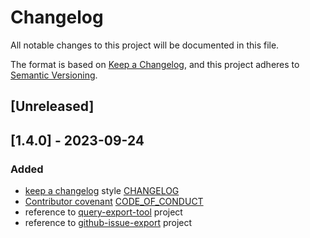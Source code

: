 # Changelog

All notable changes to this project will be documented in this file.

The format is based on [Keep a Changelog](https://keepachangelog.com/en/1.1.0/),
and this project adheres to [Semantic Versioning](https://semver.org/spec/v2.0.0.html).

## [Unreleased]

## [1.4.0] - 2023-09-24

### Added

- [keep a changelog](https://github.com/olivierlacan/keep-a-changelog) style [CHANGELOG](https://github.com/fugerit-org/.github/blob/main/profile/CHANGELOG.md)
- [Contributor covenant](https://github.com/EthicalSource/contributor_covenant) [CODE_OF_CONDUCT](https://github.com/fugerit-org/fj-universe/blob/main/CODE_OF_CONDUCT.md)
- reference to [query-export-tool](https://github.com/fugerit-org/query-export-tool) project
- reference to [github-issue-export](https://github.com/fugerit-org/github-issue-export) project